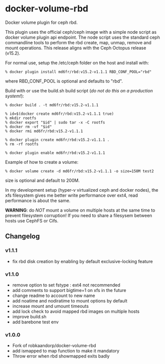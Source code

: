 # docker-volume-rbd

Docker volume plugin for ceph rbd.

This plugin uses the official ceph/ceph image with a simple node script as docker volume plugin api endpoint. The node script uses the standard ceph commandline tools to perform the rbd create, map, unmap, remove and mount operations. This release aligns with the Ceph Octopus release (v15.2).

For normal use, setup the /etc/ceph folder on the host and install with:

```
% docker plugin install md6fr/rbd:v15.2-v1.1.1 RBD_CONF_POOL="rbd"
```

where RBD_CONF_POOL is optional and defaults to "rbd".

Build with or use the build.sh build script (_do not do this on a production system!_):

```
% docker build . -t md6fr/rbd:v15.2-v1.1.1

% id=$(docker create md6fr/rbd:v15.2-v1.1.1 true)
% mkdir rootfs
% docker export "$id" | sudo tar -x -C rootfs
% docker rm -vf "$id"
% docker rmi md6fr/rbd:v15.2-v1.1.1

% docker plugin create md6fr/rbd:v15.2-v1.1.1 .
% rm -rf rootfs

% docker plugin enable md6fr/rbd:v15.2-v1.1.1
```

Example of how to create a volume:

```
% docker volume create -d md6fr/rbd:v15.2-v1.1.1 -o size=150M test2
```

size is optional and default to 200M.

In my development setup (hyper-v virtualized ceph and docker nodes), the xfs filesystem gives me better write performance over ext4, read performance is about the same.

**WARNING**: do _NOT_ mount a volume on multiple hosts at the same time to prevent filesystem corruption! If you need to share a filesysem between hosts use CephFS or Cifs.

## Changelog

### v1.1.1
- fix rbd disk creation by enabling by default exclusive-locking feature

### v1.1.0
- remove option to set fstype : ext4 not recommended
- add comments to support bigtime=1 on xfs in the future
- change readme to account to new name
- add noatime and nodiratime to mount options by default
- increase mount and umount timeouts
- add lock check to avoid mapped rbd images on multiple hosts
- improve build.sh
- add barebone test env

### v1.0.0
- Fork of robkaandorp/docker-volume-rbd
- add ismapped to map function to make it mandatory
- Throw error when rbd showmapped exits badly